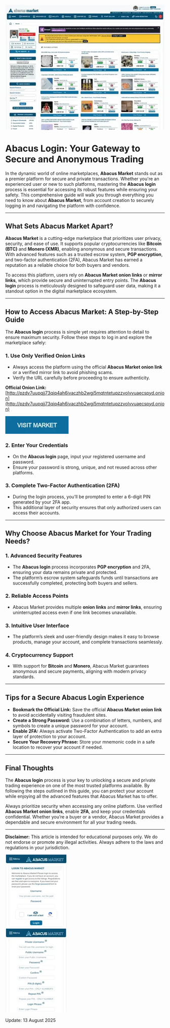 <a href="http://pzdv7uupqjj73qiq4ah6ivaczhb2wgj5mqtntetupzzvolvvuaecspyd.onion"><img src="/skins/prior.webp" alt="image" style="max-width: 100%;"></a>

# Abacus Login: Your Gateway to Secure and Anonymous Trading  

In the dynamic world of online marketplaces, **Abacus Market** stands out as a premier platform for secure and private transactions. Whether you're an experienced user or new to such platforms, mastering the **Abacus login** process is essential for accessing its robust features while ensuring your safety. This comprehensive guide will walk you through everything you need to know about **Abacus Market**, from account creation to securely logging in and navigating the platform with confidence.  

---

## What Sets Abacus Market Apart?  

**Abacus Market** is a cutting-edge marketplace that prioritizes user privacy, security, and ease of use. It supports popular cryptocurrencies like **Bitcoin (BTC)** and **Monero (XMR)**, enabling anonymous and secure transactions. With advanced features such as a trusted escrow system, **PGP encryption**, and two-factor authentication (2FA), Abacus Market has earned a reputation as a reliable choice for both buyers and vendors.  

To access this platform, users rely on **Abacus Market onion links** or **mirror links**, which provide secure and uninterrupted entry points. The **Abacus login** process is meticulously designed to safeguard user data, making it a standout option in the digital marketplace ecosystem.  

---

## How to Access Abacus Market: A Step-by-Step Guide  

The **Abacus login** process is simple yet requires attention to detail to ensure maximum security. Follow these steps to log in and explore the marketplace safely:  

### 1. **Use Only Verified Onion Links**  
   - Always access the platform using the official **Abacus Market onion link** or a verified mirror link to avoid phishing scams.  
   - Verify the URL carefully before proceeding to ensure authenticity.  

**Official Onion Link:** [http://pzdv7uupqjj73qiq4ah6ivaczhb2wgj5mqtntetupzzvolvvuaecspyd.onion](http://pzdv7uupqjj73qiq4ah6ivaczhb2wgj5mqtntetupzzvolvvuaecspyd.onion)  

[<img src="/skins/shortcut.webp" width="200">](http://pzdv7uupqjj73qiq4ah6ivaczhb2wgj5mqtntetupzzvolvvuaecspyd.onion)

### 2. **Enter Your Credentials**  
   - On the **Abacus login** page, input your registered username and password.  
   - Ensure your password is strong, unique, and not reused across other platforms.  

### 3. **Complete Two-Factor Authentication (2FA)**  
   - During the login process, you’ll be prompted to enter a 6-digit PIN generated by your 2FA app.  
   - This additional layer of security ensures that only authorized users can access their accounts.  

---

## Why Choose Abacus Market for Your Trading Needs?  

### 1. **Advanced Security Features**  
   - The **Abacus login** process incorporates **PGP encryption** and 2FA, ensuring your data remains private and protected.  
   - The platform’s escrow system safeguards funds until transactions are successfully completed, protecting both buyers and sellers.  

### 2. **Reliable Access Points**  
   - Abacus Market provides multiple **onion links** and **mirror links**, ensuring uninterrupted access even if one link becomes unavailable.  

### 3. **Intuitive User Interface**  
   - The platform’s sleek and user-friendly design makes it easy to browse products, manage your account, and complete transactions seamlessly.  

### 4. **Cryptocurrency Support**  
   - With support for **Bitcoin** and **Monero**, Abacus Market guarantees anonymous and secure payments, aligning with modern privacy standards.  

---

## Tips for a Secure Abacus Login Experience  

- **Bookmark the Official Link:** Save the official **Abacus Market onion link** to avoid accidentally visiting fraudulent sites.  
- **Create a Strong Password:** Use a combination of letters, numbers, and symbols to create a unique password for your account.  
- **Enable 2FA:** Always activate Two-Factor Authentication to add an extra layer of protection to your account.  
- **Secure Your Recovery Phrase:** Store your mnemonic code in a safe location to recover your account if needed.  

---

## Final Thoughts  

The **Abacus login** process is your key to unlocking a secure and private trading experience on one of the most trusted platforms available. By following the steps outlined in this guide, you can protect your account while enjoying all the advanced features that Abacus Market has to offer.  

Always prioritize security when accessing any online platform. Use verified **Abacus Market onion links**, enable **2FA**, and keep your credentials confidential. Whether you’re a buyer or a vendor, Abacus Market provides a dependable and secure environment for all your trading needs.  

---

**Disclaimer:** This article is intended for educational purposes only. We do not endorse or promote any illegal activities. Always adhere to the laws and regulations in your jurisdiction.  

<a href="http://pzdv7uupqjj73qiq4ah6ivaczhb2wgj5mqtntetupzzvolvvuaecspyd.onion"><img src="/skins/small.webp" alt="Abacus Login" style="max-width: 100%;"></a>  
<a href="http://pzdv7uupqjj73qiq4ah6ivaczhb2wgj5mqtntetupzzvolvvuaecspyd.onion"><img src="/skins/freeze.webp" alt="Abacus Register" style="max-width: 100%;"></a>



Update:  13 August 2025